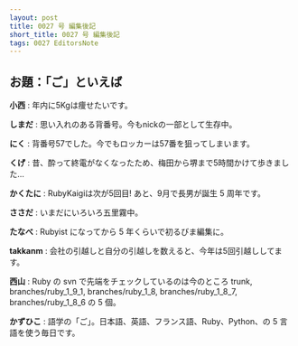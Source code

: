 ```yaml
---
layout: post
title: 0027 号 編集後記
short_title: 0027 号 編集後記
tags: 0027 EditorsNote
---
```



## お題：「ご」といえば

__小西__
:  年内に5Kgは痩せたいです。

__しまだ__
:  思い入れのある背番号。今もnickの一部として生存中。

__にく__
:  背番号57でした。今でもロッカーは57番を狙ってしまいます。

__くげ__
:  昔、酔って終電がなくなったため、梅田から堺まで5時間かけて歩きました…

__かくたに__
:  RubyKaigiは次が5回目! あと、9月で長男が誕生 5 周年です。

__ささだ__
:  いまだにいろいろ五里霧中。

__たなべ__
:  Rubyist になってから 5 年くらいで初るびま編集に。

__takkanm__
:  会社の引越しと自分の引越しを数えると、今年は5回引越ししてます。

__西山__
:  Ruby の svn で先端をチェックしているのは今のところ trunk, branches/ruby_1_9_1, branches/ruby_1_8, branches/ruby_1_8_7, branches/ruby_1_8_6 の 5 個。

__かずひこ__
: 語学の「ご」。日本語、英語、フランス語、Ruby、Python、の 5 言語を使う毎日です。


